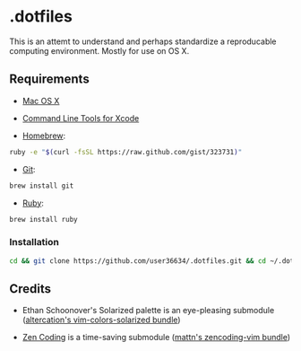 # .dotfiles

This is an attemt to understand and perhaps standardize a reproducable computing environment. Mostly for use on OS X.

## Requirements

* [Mac OS X](http://www.apple.com/macosx/)

* [Command Line Tools for Xcode](http://developer.apple.com/downloads)

* [Homebrew](https://github.com/mxcl/homebrew):
```bash
ruby -e "$(curl -fsSL https://raw.github.com/gist/323731)"
```

* [Git](http://git-scm.com/):
```bash
brew install git
```

* [Ruby](http://www.ruby-lang.org/en/):
```bash
brew install ruby
```

### Installation

```bash
cd && git clone https://github.com/user36634/.dotfiles.git && cd ~/.dotfiles && ./bin/install.rb
```

## Credits

* Ethan Schoonover's  Solarized palette is an eye-pleasing submodule ([altercation's vim-colors-solarized bundle](https://github.com/altercation/vim-colors-solarized))

* [Zen Coding](http://code.google.com/p/zen-coding/) is a time-saving submodule ([mattn's zencoding-vim bundle](https://github.com/mattn/zencoding-vim))

